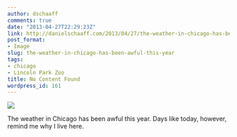 ```yaml
---
author: dschaaff
comments: true
date: "2013-04-27T22:29:23Z"
link: http://danielschaaff.com/2013/04/27/the-weather-in-chicago-has-been-awful-this-year/
post_format:
- Image
slug: the-weather-in-chicago-has-been-awful-this-year
tags:
- chicago
- Lincoln Park Zoo
title: No Content Found
wordpress_id: 161
---
```


![](https://danielschaaff.files.wordpress.com/2013/04/tumblr_mlxqgzjaep1qcnv82o1_1280.jpg)

The weather in Chicago has been awful this year. Days like today, however, remind me why I live here.
